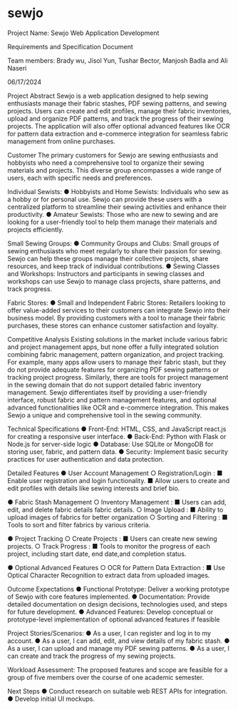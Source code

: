 # sewjo
Project Name: Sewjo Web Application Development

Requirements and Specification Document

Team members:  Brady wu,  Jisol Yun, Tushar Bector, Manjosh Badla and Ali Naseri



06/17/2024

Project Abstract
Sewjo is a web application designed to help sewing enthusiasts manage their fabric stashes,
PDF sewing patterns, and sewing projects. Users can create and edit profiles, manage their
fabric inventories, upload and organize PDF patterns, and track the progress of their sewing
projects. The application will also offer optional advanced features like OCR for pattern data
extraction and e-commerce integration for seamless fabric management from online purchases.

Customer
The primary customers for Sewjo are sewing enthusiasts and hobbyists who need a
comprehensive tool to organize their sewing materials and projects. This diverse group
encompasses a wide range of users, each with specific needs and preferences.

Individual Sewists:
● Hobbyists and Home Sewists: Individuals who sew as a hobby or for personal use.
Sewjo can provide these users with a centralized platform to streamline their sewing
activities and enhance their productivity.
● Amateur Sewists: Those who are new to sewing and are looking for a user-friendly tool
to help them manage their materials and projects efficiently.

Small Sewing Groups:
● Community Groups and Clubs: Small groups of sewing enthusiasts who meet regularly
to share their passion for sewing. Sewjo can help these groups manage their collective
projects, share resources, and keep track of individual contributions.
● Sewing Classes and Workshops: Instructors and participants in sewing classes and
workshops can use Sewjo to manage class projects, share patterns, and track progress.

Fabric Stores:
● Small and Independent Fabric Stores: Retailers looking to offer value-added services to
their customers can integrate Sewjo into their business model. By providing customers
with a tool to manage their fabric purchases, these stores can enhance customer
satisfaction and loyalty.

Competitive Analysis
Existing solutions in the market include various fabric and project management apps, but none
offer a fully integrated solution combining fabric management, pattern organization, and project
tracking. For example, many apps allow users to manage their fabric stash, but they do not
provide adequate features for organizing PDF sewing patterns or tracking project progress.
Similarly, there are tools for project management in the sewing domain that do not support
detailed fabric inventory management.
Sewjo differentiates itself by providing a user-friendly interface, robust fabric and pattern
management features, and optional advanced functionalities like OCR and e-commerce
integration. This makes Sewjo a unique and comprehensive tool in the sewing community.

Technical Specifications
● Front-End: HTML, CSS, and JavaScript react.js for creating a responsive user interface.
● Back-End: Python with Flask or Node.js for server-side logic
● Database: Use SQLite or MongoDB for storing user, fabric, and pattern data.
● Security: Implement basic security practices for user authentication and data protection.

Detailed Features
● User Account Management
  ○ Registration/Login :
    ■ Enable user registration and login functionality.
    ■ Allow users to create and edit profiles with details like sewing interests
      and brief bio.

● Fabric Stash Management
  ○ Inventory Management :
    ■ Users can add, edit, and delete fabric details fabric details.
  ○ Image Upload :
    ■ Ability to upload images of fabrics for better organization
  ○ Sorting and Filtering :
    ■ Tools to sort and filter fabrics by various criteria.
    
● Project Tracking
  ○ Create Projects :
    ■ Users can create new sewing projects.
  ○ Track Progress :
    ■ Tools to monitor the progress of each project, including start date, end
      date,and completion status.

● Optional Advanced Features
  ○ OCR for Pattern Data Extraction :
    ■ Use Optical Character Recognition to extract data from uploaded images.

Outcome Expectations
● Functional Prototype: Deliver a working prototype of Sewjo with core features
implemented.
● Documentation: Provide detailed documentation on design decisions, technologies
used, and steps for future development.
● Advanced Features: Develop conceptual or prototype-level implementation of optional
advanced features if feasible

Project Stories/Scenarios:
● As a user, I can register and log in to my account.
● As a user, I can add, edit, and view details of my fabric stash.
● As a user, I can upload and manage my PDF sewing patterns.
● As a user, I can create and track the progress of my sewing projects.

Workload Assessment:
The proposed features and scope are feasible for a group of five members over the course of
one academic semester.

Next Steps
● Conduct research on suitable web REST APIs for integration.
● Develop initial UI mockups.




